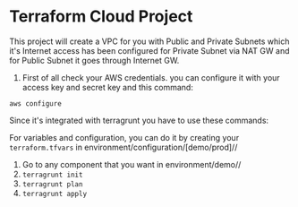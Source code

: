 # Terraform Cloud Project
    
This project will create a VPC for you with Public and Private Subnets which it's Internet access has been configured for Private Subnet via NAT GW and for Public Subnet it goes through Internet GW.

1. First of all check your AWS credentials.
you can configure it with your access key and secret key and this command:

`aws configure`

Since it's integrated with terragrunt you have to use these commands:

For variables and configuration, you can do it by creating your `terraform.tfvars` in environment/configuration/[demo/prod]/<Region>/<Module>

1. Go to any component that you want in environment/demo/<Region>/<Module>
2. `terragrunt init`
3. `terragrunt plan`
4. `terragrunt apply`

